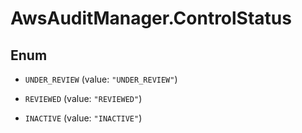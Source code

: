 # AwsAuditManager.ControlStatus

## Enum


* `UNDER_REVIEW` (value: `"UNDER_REVIEW"`)

* `REVIEWED` (value: `"REVIEWED"`)

* `INACTIVE` (value: `"INACTIVE"`)


